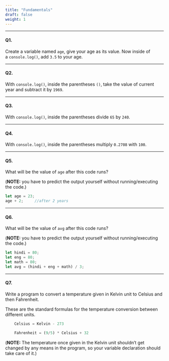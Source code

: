 ```yaml
---
title: "Fundamentals"
draft: false
weight: 1
---
```


---

#### Q1.

Create a variable named `age`, give your age as its value. Now inside of a `console.log()`, add `3.5` to your age.

---

#### Q2.

With `console.log()`, inside the parentheses `()`, take the value of current year and subtract it by `1969`.

---

#### Q3.
With `console.log()`, inside the parentheses divide `65` by `240`.

---

#### Q4.

With `console.log()`, inside the parentheses multiply `0.2708` with `100`.

---

#### Q5.
What will be the value of `age` after this code runs?

(**NOTE:** you have to predict the output yourself without running/executing the code.)

```jsx
let age = 23;
age + 2;     //after 2 years
```

---

#### Q6.
What will be the value of `avg` after this code runs?

(**NOTE:** you have to predict the output yourself without running/executing the code.)

```jsx
let hindi = 80;
let eng = 80;
let math = 80;
let avg = (hindi + eng + math) / 3;
```

---

#### Q7.
Write a program to convert a temperature given in Kelvin unit to Celsius and then Fahrenheit.

These are the standard formulas for the temperature conversion between different units.

```jsx
    Celsius = Kelvin - 273

    Fahrenheit = (9/5) * Celsius + 32
```

(**NOTE:** The temperature once given in the Kelvin unit shouldn’t get changed by any means in the program, so your variable declaration should take care of it.)
